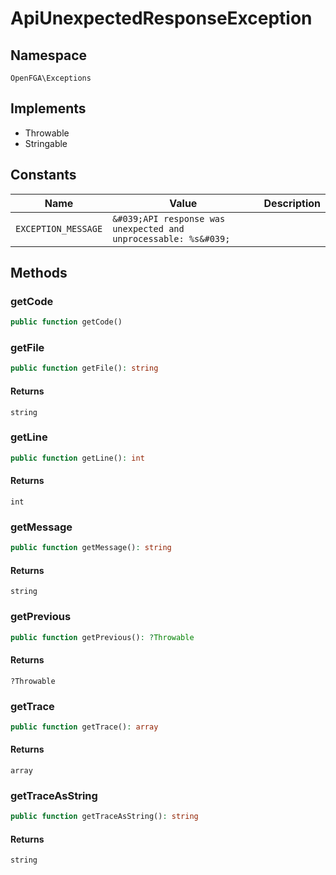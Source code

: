 # ApiUnexpectedResponseException


## Namespace
`OpenFGA\Exceptions`

## Implements
* Throwable
* Stringable

## Constants
| Name | Value | Description |
|------|-------|-------------|
| `EXCEPTION_MESSAGE` | `&#039;API response was unexpected and unprocessable: %s&#039;` |  |


## Methods
### getCode


```php
public function getCode()
```




### getFile


```php
public function getFile(): string
```



#### Returns
`string`

### getLine


```php
public function getLine(): int
```



#### Returns
`int`

### getMessage


```php
public function getMessage(): string
```



#### Returns
`string`

### getPrevious


```php
public function getPrevious(): ?Throwable
```



#### Returns
`?Throwable`

### getTrace


```php
public function getTrace(): array
```



#### Returns
`array`

### getTraceAsString


```php
public function getTraceAsString(): string
```



#### Returns
`string`

